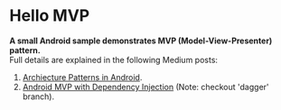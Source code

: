 # Hello MVP 

**A small Android sample demonstrates MVP (Model-View-Presenter) pattern.**  
Full details are explained in the following Medium posts:
1. [Archiecture Patterns in Android](https://android.jlelse.eu/architecture-patterns-in-android-abf99f2b6f70).
2. [Android MVP with Dependency Injection](https://android.jlelse.eu/android-mvp-architecture-with-dependency-injection-dee43fe47af0) (Note: checkout 'dagger' branch).
